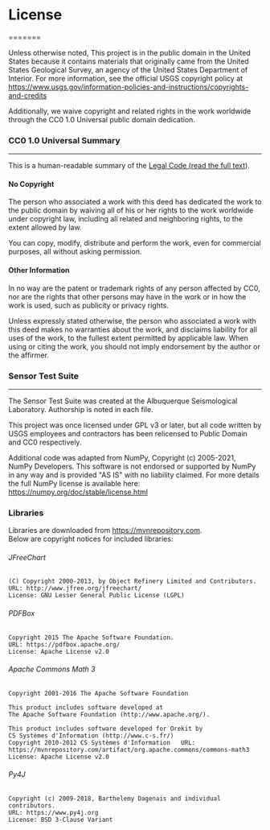 # License
=======

Unless otherwise noted, This project is in the public domain in the United
States because it contains materials that originally came from the United
States Geological Survey, an agency of the United States Department of
Interior. For more information, see the official USGS copyright policy at
https://www.usgs.gov/information-policies-and-instructions/copyrights-and-credits

Additionally, we waive copyright and related rights in the work
worldwide through the CC0 1.0 Universal public domain dedication.


### CC0 1.0 Universal Summary
-------------------------

This is a human-readable summary of the
[Legal Code (read the full text)][1].


#### No Copyright

The person who associated a work with this deed has dedicated the work to
the public domain by waiving all of his or her rights to the work worldwide
under copyright law, including all related and neighboring rights, to the
extent allowed by law.

You can copy, modify, distribute and perform the work, even for commercial
purposes, all without asking permission.


#### Other Information

In no way are the patent or trademark rights of any person affected by CC0,
nor are the rights that other persons may have in the work or in how the
work is used, such as publicity or privacy rights.

Unless expressly stated otherwise, the person who associated a work with
this deed makes no warranties about the work, and disclaims liability for
all uses of the work, to the fullest extent permitted by applicable law.
When using or citing the work, you should not imply endorsement by the
author or the affirmer.



[1]: https://creativecommons.org/publicdomain/zero/1.0/legalcode


### Sensor Test Suite
-------------------------


The Sensor Test Suite was created at the Albuquerque Seismological Laboratory. 
Authorship is noted in each file.  

This project was once licensed under GPL v3 or later, but all code written by USGS employees and 
contractors has been relicensed to Public Domain and CC0 respectively.

Additional code was adapted from NumPy, Copyright (c) 2005-2021, NumPy Developers.
This software is not endorsed or supported by NumPy in any way and is provided
"AS IS" with no liability claimed. For more details the full NumPy license is
available here:
https://numpy.org/doc/stable/license.html

### Libraries
  Libraries are downloaded from https://mvnrepository.com.  
	Below are copyright notices for included libraries:  

###### JFreeChart
	(C) Copyright 2000-2013, by Object Refinery Limited and Contributors.   
	URL: http://www.jfree.org/jfreechart/  
	License: GNU Lesser General Public License (LGPL) 

###### PDFBox
	Copyright 2015 The Apache Software Foundation.  
	URL: https://pdfbox.apache.org/  
	License: Apache License v2.0  

###### Apache Commons Math 3
	Copyright 2001-2016 The Apache Software Foundation
	
	This product includes software developed at
	The Apache Software Foundation (http://www.apache.org/).
	
	This product includes software developed for Orekit by
	CS Systèmes d'Information (http://www.c-s.fr/)  
	Copyright 2010-2012 CS Systèmes d'Information	URL: https://mvnrepository.com/artifact/org.apache.commons/commons-math3  
	License: Apache License v2.0  

###### Py4J
	Copyright (c) 2009-2018, Barthelemy Dagenais and individual contributors.
	URL: https://www.py4j.org
	License: BSD 3-Clause Variant
